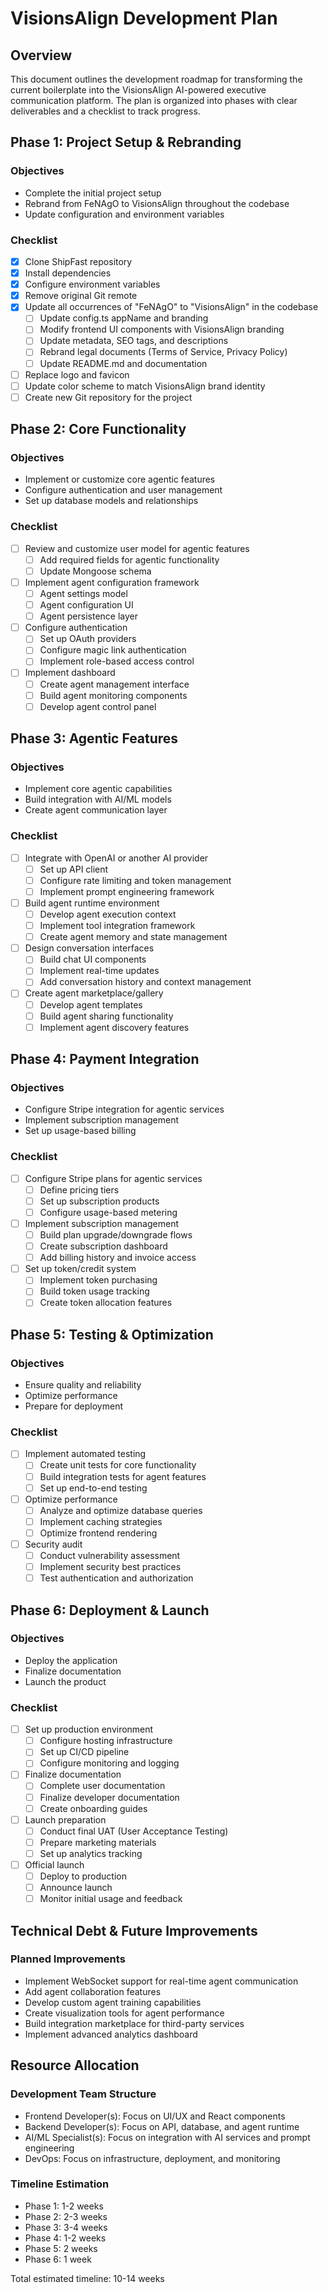 # VisionsAlign Development Plan

## Overview

This document outlines the development roadmap for transforming the current boilerplate into the VisionsAlign AI-powered executive communication platform. The plan is organized into phases with clear deliverables and a checklist to track progress.

## Phase 1: Project Setup & Rebranding

### Objectives
- Complete the initial project setup
- Rebrand from FeNAgO to VisionsAlign throughout the codebase
- Update configuration and environment variables

### Checklist

- [x] Clone ShipFast repository
- [x] Install dependencies
- [x] Configure environment variables
- [x] Remove original Git remote
- [x] Update all occurrences of "FeNAgO" to "VisionsAlign" in the codebase
  - [ ] Update config.ts appName and branding
  - [ ] Modify frontend UI components with VisionsAlign branding
  - [ ] Update metadata, SEO tags, and descriptions
  - [ ] Rebrand legal documents (Terms of Service, Privacy Policy)
  - [ ] Update README.md and documentation
- [ ] Replace logo and favicon
- [ ] Update color scheme to match VisionsAlign brand identity
- [ ] Create new Git repository for the project

## Phase 2: Core Functionality

### Objectives
- Implement or customize core agentic features
- Configure authentication and user management
- Set up database models and relationships

### Checklist

- [ ] Review and customize user model for agentic features
  - [ ] Add required fields for agentic functionality
  - [ ] Update Mongoose schema
- [ ] Implement agent configuration framework
  - [ ] Agent settings model
  - [ ] Agent configuration UI
  - [ ] Agent persistence layer
- [ ] Configure authentication
  - [ ] Set up OAuth providers
  - [ ] Configure magic link authentication
  - [ ] Implement role-based access control
- [ ] Implement dashboard
  - [ ] Create agent management interface
  - [ ] Build agent monitoring components
  - [ ] Develop agent control panel

## Phase 3: Agentic Features

### Objectives
- Implement core agentic capabilities
- Build integration with AI/ML models
- Create agent communication layer

### Checklist

- [ ] Integrate with OpenAI or another AI provider
  - [ ] Set up API client
  - [ ] Configure rate limiting and token management
  - [ ] Implement prompt engineering framework
- [ ] Build agent runtime environment
  - [ ] Develop agent execution context
  - [ ] Implement tool integration framework
  - [ ] Create agent memory and state management
- [ ] Design conversation interfaces
  - [ ] Build chat UI components
  - [ ] Implement real-time updates
  - [ ] Add conversation history and context management
- [ ] Create agent marketplace/gallery
  - [ ] Develop agent templates
  - [ ] Build agent sharing functionality
  - [ ] Implement agent discovery features

## Phase 4: Payment Integration

### Objectives
- Configure Stripe integration for agentic services
- Implement subscription management
- Set up usage-based billing

### Checklist

- [ ] Configure Stripe plans for agentic services
  - [ ] Define pricing tiers
  - [ ] Set up subscription products
  - [ ] Configure usage-based metering
- [ ] Implement subscription management
  - [ ] Build plan upgrade/downgrade flows
  - [ ] Create subscription dashboard
  - [ ] Add billing history and invoice access
- [ ] Set up token/credit system
  - [ ] Implement token purchasing
  - [ ] Build token usage tracking
  - [ ] Create token allocation features

## Phase 5: Testing & Optimization

### Objectives
- Ensure quality and reliability
- Optimize performance
- Prepare for deployment

### Checklist

- [ ] Implement automated testing
  - [ ] Create unit tests for core functionality
  - [ ] Build integration tests for agent features
  - [ ] Set up end-to-end testing
- [ ] Optimize performance
  - [ ] Analyze and optimize database queries
  - [ ] Implement caching strategies
  - [ ] Optimize frontend rendering
- [ ] Security audit
  - [ ] Conduct vulnerability assessment
  - [ ] Implement security best practices
  - [ ] Test authentication and authorization

## Phase 6: Deployment & Launch

### Objectives
- Deploy the application
- Finalize documentation
- Launch the product

### Checklist

- [ ] Set up production environment
  - [ ] Configure hosting infrastructure
  - [ ] Set up CI/CD pipeline
  - [ ] Configure monitoring and logging
- [ ] Finalize documentation
  - [ ] Complete user documentation
  - [ ] Finalize developer documentation
  - [ ] Create onboarding guides
- [ ] Launch preparation
  - [ ] Conduct final UAT (User Acceptance Testing)
  - [ ] Prepare marketing materials
  - [ ] Set up analytics tracking
- [ ] Official launch
  - [ ] Deploy to production
  - [ ] Announce launch
  - [ ] Monitor initial usage and feedback

## Technical Debt & Future Improvements

### Planned Improvements

- Implement WebSocket support for real-time agent communication
- Add agent collaboration features
- Develop custom agent training capabilities
- Create visualization tools for agent performance
- Build integration marketplace for third-party services
- Implement advanced analytics dashboard

## Resource Allocation

### Development Team Structure

- Frontend Developer(s): Focus on UI/UX and React components
- Backend Developer(s): Focus on API, database, and agent runtime
- AI/ML Specialist(s): Focus on integration with AI services and prompt engineering
- DevOps: Focus on infrastructure, deployment, and monitoring

### Timeline Estimation

- Phase 1: 1-2 weeks
- Phase 2: 2-3 weeks
- Phase 3: 3-4 weeks
- Phase 4: 1-2 weeks
- Phase 5: 2 weeks
- Phase 6: 1 week

Total estimated timeline: 10-14 weeks

